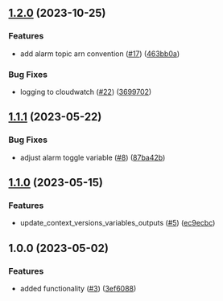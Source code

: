 ## [1.2.0](https://github.com/justtrackio/terraform-aws-lambda/compare/v1.1.1...v1.2.0) (2023-10-25)


### Features

* add alarm topic arn convention ([#17](https://github.com/justtrackio/terraform-aws-lambda/issues/17)) ([463bb0a](https://github.com/justtrackio/terraform-aws-lambda/commit/463bb0af5d2b7bcdb094631d28334af65224c06c))


### Bug Fixes

* logging to cloudwatch ([#22](https://github.com/justtrackio/terraform-aws-lambda/issues/22)) ([3699702](https://github.com/justtrackio/terraform-aws-lambda/commit/3699702e627605166374c3f71731e47a01ad317b))

## [1.1.1](https://github.com/justtrackio/terraform-aws-lambda/compare/v1.1.0...v1.1.1) (2023-05-22)


### Bug Fixes

* adjust alarm toggle variable ([#8](https://github.com/justtrackio/terraform-aws-lambda/issues/8)) ([87ba42b](https://github.com/justtrackio/terraform-aws-lambda/commit/87ba42b9a81271eb7f63ea06ba603512dc0555f1))

## [1.1.0](https://github.com/justtrackio/terraform-aws-lambda/compare/v1.0.0...v1.1.0) (2023-05-15)


### Features

* update_context_versions_variables_outputs ([#5](https://github.com/justtrackio/terraform-aws-lambda/issues/5)) ([ec9ecbc](https://github.com/justtrackio/terraform-aws-lambda/commit/ec9ecbc8689082941c5ce5f18fb2aa6a7a4f87fe))

## 1.0.0 (2023-05-02)


### Features

* added functionality ([#3](https://github.com/justtrackio/terraform-aws-lambda/issues/3)) ([3ef6088](https://github.com/justtrackio/terraform-aws-lambda/commit/3ef6088960831d1010072594706824a1cc7e4045))
